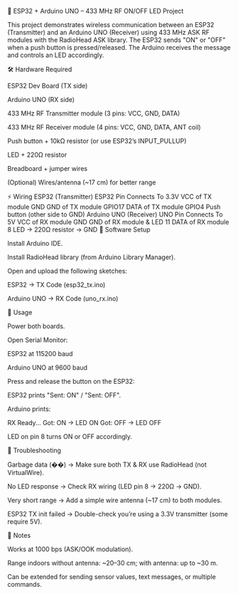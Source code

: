📡 ESP32 + Arduino UNO – 433 MHz RF ON/OFF LED Project

This project demonstrates wireless communication between an ESP32 (Transmitter) and an Arduino UNO (Receiver) using 433 MHz ASK RF modules with the RadioHead ASK library.
The ESP32 sends "ON" or "OFF" when a push button is pressed/released. The Arduino receives the message and controls an LED accordingly.

🛠️ Hardware Required

ESP32 Dev Board (TX side)

Arduino UNO (RX side)

433 MHz RF Transmitter module (3 pins: VCC, GND, DATA)

433 MHz RF Receiver module (4 pins: VCC, GND, DATA, ANT coil)

Push button + 10kΩ resistor (or use ESP32’s INPUT_PULLUP)

LED + 220Ω resistor

Breadboard + jumper wires

(Optional) Wires/antenna (~17 cm) for better range

⚡ Wiring
ESP32 (Transmitter)
ESP32 Pin	Connects To
3.3V	VCC of TX module
GND	GND of TX module
GPIO17	DATA of TX module
GPIO4	Push button (other side to GND)
Arduino UNO (Receiver)
UNO Pin	Connects To
5V	VCC of RX module
GND	GND of RX module & LED
11	DATA of RX module
8	LED → 220Ω resistor → GND
📂 Software Setup

Install Arduino IDE.

Install RadioHead library (from Arduino Library Manager).

Open and upload the following sketches:

ESP32 → TX Code (esp32_tx.ino)

Arduino UNO → RX Code (uno_rx.ino)

🚀 Usage

Power both boards.

Open Serial Monitor:

ESP32 at 115200 baud

Arduino UNO at 9600 baud

Press and release the button on the ESP32:

ESP32 prints "Sent: ON" / "Sent: OFF".

Arduino prints:

RX Ready...
Got: ON
→ LED ON
Got: OFF
→ LED OFF


LED on pin 8 turns ON or OFF accordingly.

🔧 Troubleshooting

Garbage data (��) → Make sure both TX & RX use RadioHead (not VirtualWire).

No LED response → Check RX wiring (LED pin 8 → 220Ω → GND).

Very short range → Add a simple wire antenna (~17 cm) to both modules.

ESP32 TX init failed → Double-check you’re using a 3.3V transmitter (some require 5V).

📌 Notes

Works at 1000 bps (ASK/OOK modulation).

Range indoors without antenna: ~20–30 cm; with antenna: up to ~30 m.

Can be extended for sending sensor values, text messages, or multiple commands.
